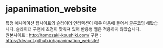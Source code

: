 # japanimation_website
특정 애니메이션 웹사이트의 슬라이더 인터렉션이 매우 마음에 들어서 클론코딩 해봤습니다.
슬라이더 구현에 초점이 맞춰져 있어 반응형 웹은 적용하지 않았습니다.<br>
원본사이트 : http://tomozaki-koushiki.com/
구현 : https://deacct.github.io/japanimation_website/
